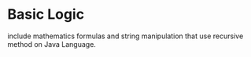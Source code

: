# Basic Logic
include mathematics formulas and string manipulation that use recursive method on Java Language.

